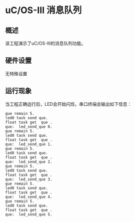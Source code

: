 # uC/OS-III 消息队列

## 概述

该工程演示了uC/OS-III的消息队列功能。

## 硬件设置

无特殊设置

## 运行现象

当工程正确运行后，LED会开始闪烁，串口终端会输出如下信息：
```console
que remain 5.
led0 task send que.
float task get  que .
que:  led_send_que 0.
que remain 5.
led0 task send que.
float task get  que .
que:  led_send_que 1.
que remain 5.
led0 task send que.
float task get  que .
que:  led_send_que 2.
que remain 5.
led0 task send que.
float task get  que .
que:  led_send_que 3.
que remain 5.
led0 task send que.
float task get  que .
que:  led_send_que 4.
que remain 5.
led0 task send que.
float task get  que .
que:  led_send_que 5.
```
